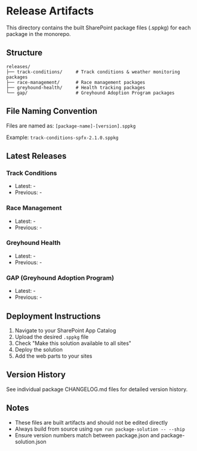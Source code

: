 # Release Artifacts

This directory contains the built SharePoint package files (.sppkg) for each package in the monorepo.

## Structure

```
releases/
├── track-conditions/     # Track conditions & weather monitoring packages
├── race-management/      # Race management packages
├── greyhound-health/     # Health tracking packages
└── gap/                  # Greyhound Adoption Program packages
```

## File Naming Convention

Files are named as: `[package-name]-[version].sppkg`

Example: `track-conditions-spfx-2.1.0.sppkg`

## Latest Releases

### Track Conditions
- Latest: -
- Previous: -

### Race Management  
- Latest: -
- Previous: -

### Greyhound Health
- Latest: -
- Previous: -

### GAP (Greyhound Adoption Program)
- Latest: -
- Previous: -

## Deployment Instructions

1. Navigate to your SharePoint App Catalog
2. Upload the desired `.sppkg` file
3. Check "Make this solution available to all sites"
4. Deploy the solution
5. Add the web parts to your sites

## Version History

See individual package CHANGELOG.md files for detailed version history.

## Notes

- These files are built artifacts and should not be edited directly
- Always build from source using `npm run package-solution -- --ship`
- Ensure version numbers match between package.json and package-solution.json